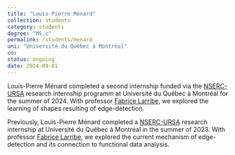 ```yaml
---
title: "Louis-Pierre Ménard"
collection: students
category: students
degree: "MS.c"
permalink: /students/menard
uni: "Université du Québec à Montréal"
co: 
status: ongoing 
date: 2024-09-01
---
```


Louis-Pierre Ménard completed a second internship funded via the [NSERC-URSA](https://www.nserc-crsng.gc.ca/students-etudiants/ug-pc/usra-brpc_eng.asp) research internship programm at Université du Québec à Montréal for the summer of 2024. With professor [Fabrice Larribe](http://fabricelarribe.uqam.ca/), we explored the learning of shapes resulting of edge-detection. 

Previously, Louis-Pierre Ménard completed a [NSERC-URSA](https://www.nserc-crsng.gc.ca/students-etudiants/ug-pc/usra-brpc_eng.asp) research internship at Université du Québec à Montréal in the summer of 2023. With professor [Fabrice Larribe](http://fabricelarribe.uqam.ca/), we explored the current mechanism of edge-detection and its connection to functional data analysis. 
